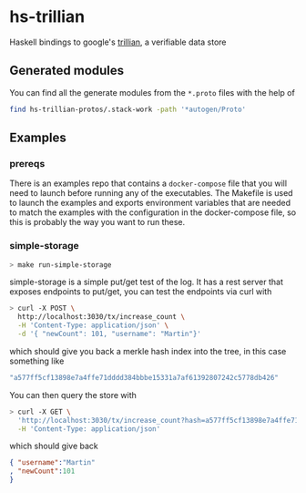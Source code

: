# hs-trillian

Haskell bindings to google's [trillian](https://github.com/google/trillian), a verifiable data store

## Generated modules
You can find all the generate modules from the `*.proto` files with the help of 

```bash
find hs-trillian-protos/.stack-work -path '*autogen/Proto'
```

## Examples

### prereqs
There is an examples repo that contains a `docker-compose` file that you will need to launch before running any of the executables. The Makefile is used to launch the examples and exports environment variables that are needed to match the examples with the configuration in the docker-compose file, so this is probably the way you want to run these.

### simple-storage

```bash
> make run-simple-storage
```

simple-storage is a simple put/get test of the log. It has a rest server that exposes endpoints to put/get, you can test the
endpoints via curl with

```bash
> curl -X POST \
  http://localhost:3030/tx/increase_count \
  -H 'Content-Type: application/json' \
  -d '{ "newCount": 101, "username": "Martin"}'
```

which should give you back a merkle hash index into the tree, in this case something like

```bash
"a577ff5cf13898e7a4ffe71dddd384bbbe15331a7af61392807242c5778db426"
```

You can then query the store with

```bash
> curl -X GET \
  'http://localhost:3030/tx/increase_count?hash=a577ff5cf13898e7a4ffe71dddd384bbbe15331a7af61392807242c5778db426' \
  -H 'Content-Type: application/json'
```

which should give back 

```json
{ "username":"Martin"
, "newCount":101
}
```
